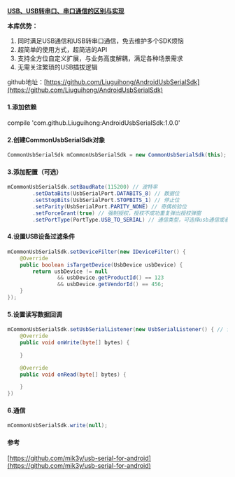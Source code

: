 [**USB、USB转串口、串口通信的区别与实现**](https://blog.csdn.net/u011630465/article/details/124168432?spm=1001.2014.3001.5501)

**本库优势：**
1. 同时满足USB通信和USB转串口通信，免去维护多个SDK烦恼
2. 超简单的使用方式，超简洁的API
3. 支持全方位自定义扩展，与业务高度解耦，满足各种场景需求
4. 无需关注繁琐的USB插拔逻辑

github地址：[https://github.com/Liuguihong/AndroidUsbSerialSdk](https://github.com/Liuguihong/AndroidUsbSerialSdk)

#### 1.添加依赖
compile 'com.github.Liuguihong:AndroidUsbSerialSdk:1.0.0'
#### 2.创建CommonUsbSerialSdk对象
```java
CommonUsbSerialSdk mCommonUsbSerialSdk = new CommonUsbSerialSdk(this);
```
#### 3.添加配置（可选）
```java
mCommonUsbSerialSdk.setBaudRate(115200) // 波特率
        .setDataBits(UsbSerialPort.DATABITS_8) // 数据位
        .setStopBits(UsbSerialPort.STOPBITS_1) // 停止位
        .setParity(UsbSerialPort.PARITY_NONE) // 奇偶校验位
        .setForceGrant(true) // 强制授权，授权不成功重复弹出授权弹窗
        .setPortType(PortType.USB_TO_SERIAL) // 通信类型，可选择usb通信或者usb转串口通信
```
#### 4.设置USB设备过滤条件
```java
mCommonUsbSerialSdk.setDeviceFilter(new IDeviceFilter() {
    @Override
    public boolean isTargetDevice(UsbDevice usbDevice) {
        return usbDevice != null
                && usbDevice.getProductId() == 123
                && usbDevice.getVendorId() == 456;
    }
});
```
#### 5.设置读写数据回调
```java
mCommonUsbSerialSdk.setUsbSerialListener(new UsbSerialListener() { // 读写数据回调
    @Override
    public void onWrite(byte[] bytes) {

    }

    @Override
    public void onRead(byte[] bytes) {

    }
})
```
#### 6.通信
```java
mCommonUsbSerialSdk.write(null);
```
#### 参考
[https://github.com/mik3y/usb-serial-for-android](https://github.com/mik3y/usb-serial-for-android)

